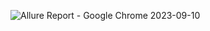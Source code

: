 ![Allure Report - Google Chrome 2023-09-10 ](https://github.com/SweetLana1979/patterns-allure/assets/133034455/58e37178-102e-429a-83e3-22f45e48061c)
